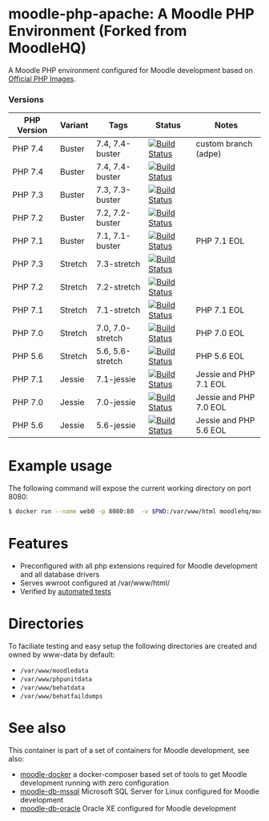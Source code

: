 # moodle-php-apache: A Moodle PHP Environment (Forked from MoodleHQ)

A Moodle PHP environment configured for Moodle development based on [Official PHP Images](https://hub.docker.com/_/php/).

### Versions

| PHP Version  | Variant | Tags             | Status | Notes |
|--------------|---------|------------------|--------|-------|
| PHP 7.4      | Buster  | 7.4, 7.4-buster  | [![Build Status](https://travis-ci.org/adpe/moodle-php-apache.svg?branch=custom)](https://travis-ci.org/adpe/moodle-php-apache)|custom branch (adpe)|
| PHP 7.4      | Buster  | 7.4, 7.4-buster  | [![Build Status](https://travis-ci.org/moodlehq/moodle-php-apache.svg?branch=7.4-buster)](https://travis-ci.org/moodlehq/moodle-php-apache)|
| PHP 7.3      | Buster  | 7.3, 7.3-buster  | [![Build Status](https://travis-ci.org/moodlehq/moodle-php-apache.svg?branch=7.3-buster)](https://travis-ci.org/moodlehq/moodle-php-apache)|
| PHP 7.2      | Buster  | 7.2, 7.2-buster  | [![Build Status](https://travis-ci.org/moodlehq/moodle-php-apache.svg?branch=7.2-buster)](https://travis-ci.org/moodlehq/moodle-php-apache)|
| PHP 7.1      | Buster  | 7.1, 7.1-buster  | [![Build Status](https://travis-ci.org/moodlehq/moodle-php-apache.svg?branch=7.1-buster)](https://travis-ci.org/moodlehq/moodle-php-apache)|PHP 7.1 EOL|
| PHP 7.3      | Stretch | 7.3-stretch      | [![Build Status](https://travis-ci.org/moodlehq/moodle-php-apache.svg?branch=7.3-stretch)](https://travis-ci.org/moodlehq/moodle-php-apache)|
| PHP 7.2      | Stretch | 7.2-stretch      | [![Build Status](https://travis-ci.org/moodlehq/moodle-php-apache.svg?branch=7.2-stretch)](https://travis-ci.org/moodlehq/moodle-php-apache)|
| PHP 7.1      | Stretch | 7.1-stretch      | [![Build Status](https://travis-ci.org/moodlehq/moodle-php-apache.svg?branch=7.1-stretch)](https://travis-ci.org/moodlehq/moodle-php-apache)|PHP 7.1 EOL|
| PHP 7.0      | Stretch | 7.0, 7.0-stretch | [![Build Status](https://travis-ci.org/moodlehq/moodle-php-apache.svg?branch=7.0-stretch)](https://travis-ci.org/moodlehq/moodle-php-apache)|PHP 7.0 EOL|
| PHP 5.6      | Stretch | 5.6, 5.6-stretch | [![Build Status](https://travis-ci.org/moodlehq/moodle-php-apache.svg?branch=5.6-stretch)](https://travis-ci.org/moodlehq/moodle-php-apache)|PHP 5.6 EOL|
| PHP 7.1      | Jessie  | 7.1-jessie       | [![Build Status](https://travis-ci.org/moodlehq/moodle-php-apache.svg?branch=7.1-jessie)](https://travis-ci.org/moodlehq/moodle-php-apache)|Jessie and PHP 7.1 EOL|
| PHP 7.0      | Jessie  | 7.0-jessie       | [![Build Status](https://travis-ci.org/moodlehq/moodle-php-apache.svg?branch=7.0-jessie)](https://travis-ci.org/moodlehq/moodle-php-apache)|Jessie and PHP 7.0 EOL|
| PHP 5.6      | Jessie  | 5.6-jessie       | [![Build Status](https://travis-ci.org/moodlehq/moodle-php-apache.svg?branch=5.6-jessie)](https://travis-ci.org/moodlehq/moodle-php-apache)|Jessie and PHP 5.6 EOL|

# Example usage
The following command will expose the current working directory on port 8080:
```bash
$ docker run --name web0 -p 8080:80  -v $PWD:/var/www/html moodlehq/moodle-php-apache:7.1
```

# Features

* Preconfigured with all php extensions required for Moodle development and all database drivers
* Serves wwroot configured at /var/www/html/
* Verified by [automated tests](https://travis-ci.org/moodlehq/moodle-php-apache)

# Directories

To faciliate testing and easy setup the following directories are created and owned by www-data by default:
* `/var/www/moodledata`
* `/var/www/phpunitdata`
* `/var/www/behatdata`
* `/var/www/behatfaildumps`


# See also
This container is part of a set of containers for Moodle development, see also:
* [moodle-docker](https://github.com/moodlehq/moodle-docker) a docker-composer based set of tools to get Moodle development running with zero configuration
* [moodle-db-mssql](https://github.com/moodlehq/moodle-db-mssql) Microsoft SQL Server for Linux configured for Moodle development
* [moodle-db-oracle](https://github.com/moodlehq/moodle-db-oracle) Oracle XE configured for Moodle development
